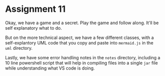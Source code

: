 # Assignment 11

Okay, we have a game and a secret. Play the game and follow along. It'll be self explanatory what to do.  

But on the more technical aspect, we have a few different classes, with a self-explantory UML code that you copy and paste into `mermaid.js` in the `uml` directory. 

Lastly, we have some error handling notes in the `notes` directory, including a 10 line powershell script that will help in compiling files into a single `jar` file while understanding what VS code is doing. 